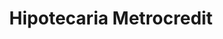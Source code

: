 ---
title: "Hipotecaria Metrocredit"
url: /la-concepcion/hipotecaria-metrocredit/
shop: prestamista
---